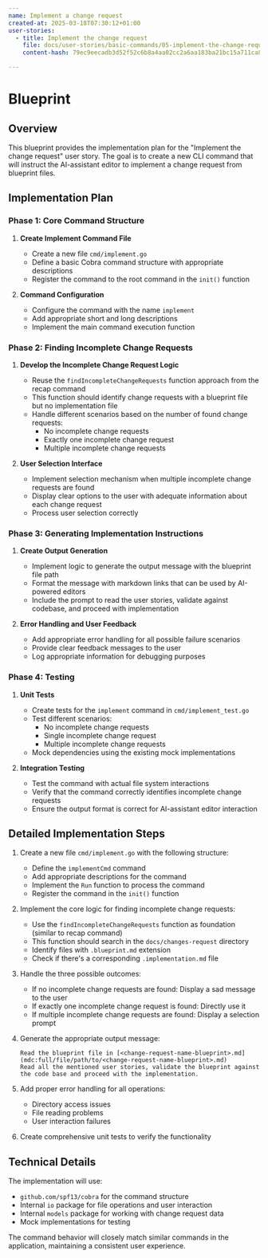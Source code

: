 ```yaml
---
name: Implement a change request
created-at: 2025-03-18T07:30:12+01:00
user-stories:
  - title: Implement the change request
    file: docs/user-stories/basic-commands/05-implement-the-change-request.md
    content-hash: 79ec9eecadb3d52f52c6b8a4aa02cc2a6aa183ba21bc15a711ca814aca9e1cd1

---
```


# Blueprint

## Overview

This blueprint provides the implementation plan for the "Implement the change request" user story. The goal is to create a new CLI command that will instruct the AI-assistant editor to implement a change request from blueprint files.

## Implementation Plan

### Phase 1: Core Command Structure

1. **Create Implement Command File**
   - Create a new file `cmd/implement.go`
   - Define a basic Cobra command structure with appropriate descriptions
   - Register the command to the root command in the `init()` function

2. **Command Configuration**
   - Configure the command with the name `implement`
   - Add appropriate short and long descriptions
   - Implement the main command execution function

### Phase 2: Finding Incomplete Change Requests

1. **Develop the Incomplete Change Request Logic**
   - Reuse the `findIncompleteChangeRequests` function approach from the recap command
   - This function should identify change requests with a blueprint file but no implementation file
   - Handle different scenarios based on the number of found change requests:
     - No incomplete change requests
     - Exactly one incomplete change request
     - Multiple incomplete change requests

2. **User Selection Interface**
   - Implement selection mechanism when multiple incomplete change requests are found
   - Display clear options to the user with adequate information about each change request
   - Process user selection correctly

### Phase 3: Generating Implementation Instructions

1. **Create Output Generation**
   - Implement logic to generate the output message with the blueprint file path
   - Format the message with markdown links that can be used by AI-powered editors
   - Include the prompt to read the user stories, validate against codebase, and proceed with implementation

2. **Error Handling and User Feedback**
   - Add appropriate error handling for all possible failure scenarios
   - Provide clear feedback messages to the user
   - Log appropriate information for debugging purposes

### Phase 4: Testing

1. **Unit Tests**
   - Create tests for the `implement` command in `cmd/implement_test.go`
   - Test different scenarios:
     - No incomplete change requests
     - Single incomplete change request
     - Multiple incomplete change requests
   - Mock dependencies using the existing mock implementations

2. **Integration Testing**
   - Test the command with actual file system interactions
   - Verify that the command correctly identifies incomplete change requests
   - Ensure the output format is correct for AI-assistant editor interaction

## Detailed Implementation Steps

1. Create a new file `cmd/implement.go` with the following structure:
   - Define the `implementCmd` command
   - Add appropriate descriptions for the command
   - Implement the `Run` function to process the command
   - Register the command in the `init()` function

2. Implement the core logic for finding incomplete change requests:
   - Use the `findIncompleteChangeRequests` function as foundation (similar to recap command)
   - This function should search in the `docs/changes-request` directory
   - Identify files with `.blueprint.md` extension
   - Check if there's a corresponding `.implementation.md` file

3. Handle the three possible outcomes:
   - If no incomplete change requests are found: Display a sad message to the user
   - If exactly one incomplete change request is found: Directly use it
   - If multiple incomplete change requests are found: Display a selection prompt

4. Generate the appropriate output message:
   ```
   Read the blueprint file in [<change-request-name-blueprint>.md](mdc:full/file/path/to/<change-request-name-blueprint>.md)
   Read all the mentioned user stories, validate the blueprint against the code base and proceed with the implementation.
   ```

5. Add proper error handling for all operations:
   - Directory access issues
   - File reading problems
   - User interaction failures

6. Create comprehensive unit tests to verify the functionality

## Technical Details

The implementation will use:
- `github.com/spf13/cobra` for the command structure
- Internal `io` package for file operations and user interaction
- Internal `models` package for working with change request data
- Mock implementations for testing

The command behavior will closely match similar commands in the application, maintaining a consistent user experience.
